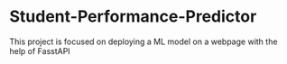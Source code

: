 # Student-Performance-Predictor
This project is focused on deploying a ML model on a webpage with the help of FasstAPI
